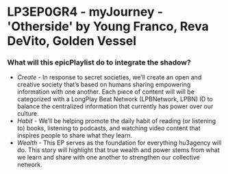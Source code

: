 # LP3EP0GR4 - myJourney - 'Otherside' by Young Franco, Reva DeVito, Golden Vessel

### What will this epicPlaylist do to integrate the shadow?

* _Create_ - In response to secret societies, we’ll create an open and creative society that’s based on humans sharing empowering information with one another. Each piece of content will will be categorized with a LongPlay Beat Network (LPBNetwork, LPBN) ID to balance the centralized information that currently has power over our culture.
* _Habit_ - We’ll be helping promote the daily habit of reading (or listening to) books, listening to podcasts, and watching video content that inspires people to share what they learn.
* _Wealth_ - This EP serves as the foundation for everything hu3agency will do. This story will highlight that true wealth and power stems from what we learn and share with one another to strengthen our collective network.